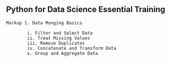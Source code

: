## Python for Data Science Essential Training

    Markup 1. Data Munging Basics

            i. Filter and Select Data
            ii. Treat Missing Values
            iii. Remove Duplicates
            iv. Concatenate and Transform Data
            v. Group and Aggregate Data